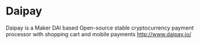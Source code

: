 # Daipay
Daipay is a Maker DAI based Open-source stable cryptocurrency  payment processor with shopping cart and mobile payments http://www.daipay.io/
